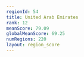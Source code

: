 ```yaml
---
regionId: 54
title: United Arab Emirates
rank: 12
meanScore: 79.09
globalMeanScore: 69.25
numRegions: 220
layout: region_score
---
```

